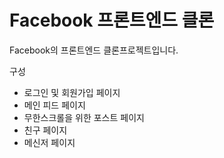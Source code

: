 # Facebook 프론트엔드 클론

Facebook의 프론트엔드 클론프로젝트입니다.

구성

* 로그인 및 회원가입 페이지
* 메인 피드 페이지
* 무한스크롤을 위한 포스트 페이지
* 친구 페이지
* 메신저 페이지
